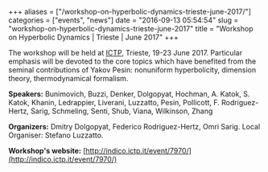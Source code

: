+++
aliases = ["/workshop-on-hyperbolic-dynamics-trieste-june-2017/"]
categories = ["events", "news"]
date = "2016-09-13 05:54:54"
slug = "workshop-on-hyperbolic-dynamics-trieste-june-2017"
title = "Workshop on Hyperbolic Dynamics | Trieste | June 2017"
+++

The workshop will be held at [ICTP](http://indico.ictp.it/event/7970/),
Trieste, 19-23 June 2017. Particular emphasis will be devoted to the
core topics which have benefited from the seminal contributions of Yakov
Pesin: nonuniform hyperbolicity, dimension theory, thermodynamical
formalism.

**Speakers:** Bunimovich, Buzzi, Denker, Dolgopyat, Hochman, A. Katok,
S. Katok, Khanin, Ledrappier, Liverani, Luzzatto, Pesin, Pollicott, F.
Rodriguez-Hertz, Sarig, Schmeling, Senti, Shub, Viana, Wilkinson, Zhang

**Organizers:** Dmitry Dolgopyat, Federico Rodriguez-Hertz, Omri Sarig.
Local Organiser: Stefano Luzzatto.

**Workshop's website:** [http://indico.ictp.it/event/7970/](http://indico.ictp.it/event/7970/)
